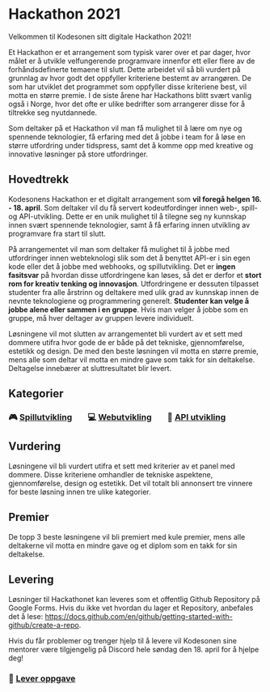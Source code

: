 # Hackathon 2021
Velkommen til Kodesonen sitt digitale Hackathon 2021!

Et Hackathon er et arrangement som typisk varer over et par dager, hvor målet er å utvikle velfungerende programvare innenfor ett eller flere av de forhåndsdefinerte temaene til slutt. Dette arbeidet vil så bli vurdert på grunnlag av hvor godt det oppfyller kriteriene bestemt av arrangøren. De som har utviklet det programmet som oppfyller disse kriteriene best, vil motta en større premie. I de siste årene har Hackathons blitt svært vanlig også i Norge, hvor det ofte er ulike bedrifter som arrangerer disse for å tiltrekke seg nyutdannede.

Som deltaker på et Hackathon vil man få mulighet til å lære om nye og spennende teknologier, få erfaring med det å jobbe i team for å løse en større utfordring under tidspress, samt det å komme opp med kreative og innovative løsninger på store utfordringer. 

## Hovedtrekk

Kodesonens Hackathon er et digitalt arrangement som **vil foregå helgen 16. - 18. april**. Som deltaker vil du få servert kodeutfordinger innen web-, spill- og API-utvikling. Dette er en unik mulighet til å tilegne seg ny kunnskap innen svært spennende teknologier, samt å få erfaring innen utvikling av programvare fra start til slutt.

På arrangementet vil man som deltaker få mulighet til å jobbe med utfordringer innen webteknologi slik som det å benyttet API-er i sin egen kode eller det å jobbe med webhooks, og spillutvikling. Det er **ingen fasitsvar** på hvordan disse utfordringene kan løses, så det er derfor et **stort rom for kreativ tenking og innovasjon**. Utfordringene er dessuten tilpasset studenter fra alle årstrinn og deltakere med ulik grad av kunnskap innen de nevnte teknologiene og programmering generelt. **Studenter kan velge å jobbe alene eller sammen i en gruppe**. Hvis man velger å jobbe som en gruppe, må hver deltager av gruppen levere individuelt.

Løsningene vil mot slutten av arrangementet bli vurdert av et sett med dommere utifra hvor gode de er både på det tekniske, gjennomførelse, estetikk og design. De med den beste løsningen vil motta en større premie, mens alle som deltar vil motta en mindre gave som takk for sin deltakelse. Deltagelse innebærer at sluttresultatet blir levert.


## Kategorier

### :video_game: [Spillutvikling](Pages/spillutvikling.md) &nbsp;&nbsp;&nbsp;&nbsp;&nbsp;&nbsp; :computer: [Webutvikling](Pages/webutvikling.md)  &nbsp;&nbsp;&nbsp;&nbsp;&nbsp;&nbsp; :arrows_counterclockwise: [API utvikling](Pages/api-utvikling.md)


## Vurdering

Løsningene vil bli vurdert utifra et sett med kriterier av et panel med dommere. Disse kriteriene omhandler de tekniske aspektene, gjennomførelse, design og estetikk. Det vil totalt bli annonsert tre vinnere for beste løsning innen tre ulike kategorier. 

## Premier

De topp 3 beste løsningene vil bli premiert med kule premier, mens alle deltakerne vil motta en mindre gave og et diplom som en takk for sin deltakelse.

## Levering

Løsninger til Hackathonet kan leveres som et offentlig Github Repository på Google Forms. Hvis du ikke vet hvordan du lager et Repository, anbefales det å lese: https://docs.github.com/en/github/getting-started-with-github/create-a-repo. 

Hvis du får problemer og trenger hjelp til å levere vil Kodesonen sine mentorer være tilgjengelig på Discord hele søndag den 18. april for å hjelpe deg!

### :link: [Lever oppgave](#)
